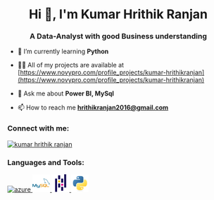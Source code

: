 <h1 align="center">Hi 👋, I'm Kumar Hrithik Ranjan</h1>
<h3 align="center">A Data-Analyst with good Business understanding</h3>

- 🌱 I’m currently learning **Python**

- 👨‍💻 All of my projects are available at [https://www.novypro.com/profile_projects/kumar-hrithikranjan](https://www.novypro.com/profile_projects/kumar-hrithikranjan)

- 💬 Ask me about **Power BI, MySql**

- 📫 How to reach me **hrithikranjan2016@gmail.com**

<h3 align="left">Connect with me:</h3>
<p align="left">
<a href="https://linkedin.com/in/kumar hrithik ranjan" target="blank"><img align="center" src="https://raw.githubusercontent.com/rahuldkjain/github-profile-readme-generator/master/src/images/icons/Social/linked-in-alt.svg" alt="kumar hrithik ranjan" height="30" width="40" /></a>
</p>

<h3 align="left">Languages and Tools:</h3>
<p align="left"> <a href="https://azure.microsoft.com/en-in/" target="_blank" rel="noreferrer"> <img src="https://www.vectorlogo.zone/logos/microsoft_azure/microsoft_azure-icon.svg" alt="azure" width="40" height="40"/> </a> <a href="https://www.mysql.com/" target="_blank" rel="noreferrer"> <img src="https://raw.githubusercontent.com/devicons/devicon/master/icons/mysql/mysql-original-wordmark.svg" alt="mysql" width="40" height="40"/> </a> <a href="https://pandas.pydata.org/" target="_blank" rel="noreferrer"> <img src="https://raw.githubusercontent.com/devicons/devicon/2ae2a900d2f041da66e950e4d48052658d850630/icons/pandas/pandas-original.svg" alt="pandas" width="40" height="40"/> </a> <a href="https://www.python.org" target="_blank" rel="noreferrer"> <img src="https://raw.githubusercontent.com/devicons/devicon/master/icons/python/python-original.svg" alt="python" width="40" height="40"/> </a> </p>
